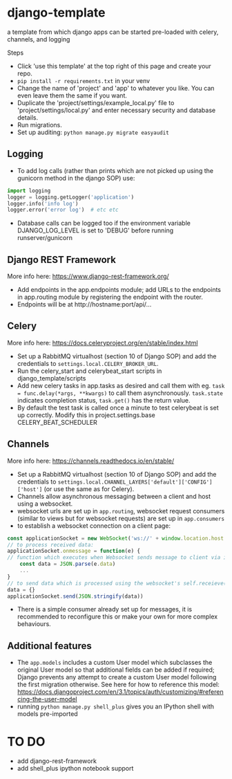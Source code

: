 # django-template
a template from which django apps can be started pre-loaded with celery, channels, and logging

Steps
- Click 'use this template' at the top right of this page and create your repo. 
- `pip install -r requirements.txt` in your venv
- Change the name of 'project' and 'app' to whatever you like. You can even leave them the same if you want.
- Duplicate the 'project/settings/example_local.py' file to 'project/settings/local.py' and enter necessary security and database details.
- Run migrations.
- Set up auditing: `python manage.py migrate easyaudit`

## Logging
- To add log calls (rather than prints which are not picked up using the gunicorn method in the django SOP) use:
```Python
import logging
logger = logging.getLogger('application')
logger.info('info log')
logger.error('error log')  # etc etc
```
- Database calls can be logged too if the environment variable DJANGO_LOG_LEVEL is set to 'DEBUG' before running runserver/gunicorn

## Django REST Framework
More info here: https://www.django-rest-framework.org/
- Add endpoints in the app.endpoints module; add URLs to the endpoints in app.routing module by registering the endpoint with the router.
- Endpoints will be at http://hostname:port/api/...

## Celery
More info here: https://docs.celeryproject.org/en/stable/index.html
- Set up a RabbitMQ virtualhost (section 10 of Django SOP) and add the credentials to `settings.local.CELERY_BROKER_URL`. 
- Run the celery_start and celerybeat_start scripts in django_template/scripts
- Add new celery tasks in app.tasks as desired and call them with eg. `task = func.delay(*args, **kwargs)` to call them asynchronously. `task.state` indicates completion status, `task.get()` has the return value.
- By default the test task is called once a minute to test celerybeat is set up correctly. Modify this in project.settings.base CELERY_BEAT_SCHEDULER

## Channels
More info here: https://channels.readthedocs.io/en/stable/
- Set up a RabbitMQ virtualhost (section 10 of Django SOP) and add the credentials to `settings.local.CHANNEL_LAYERS['default']['CONFIG']['host']` (or use the same as for Celery). 
- Channels allow asynchronous messaging between a client and host using a websocket.
- websocket urls are set up in `app.routing`, websocket request consumers (similar to views but for websocket requests) are set up in `app.consumers`
- to establish a websocket connection on a client page:
```JavaScript
const applicationSocket = new WebSocket('ws://' + window.location.host + '<websocket_path>' )
// to process received data:
applicationSocket.onmessage = function(e) { 
// function which executes when Websocket sends message to client via its self.send() method
    const data = JSON.parse(e.data) 
    ...
} 
// to send data which is processed using the websocket's self.receieve() method:
data = {}
applicationSocket.send(JSON.stringify(data))
```
- There is a simple consumer already set up for messages, it is recommended to reconfigure this or make your own for more complex behaviours.

## Additional features
- The `app.models` includes a custom User model which subclasses the original User model so that additional fields can be added if required; Django prevents any attempt to create a custom User model following the first migration otherwise. See here for how to reference this model: https://docs.djangoproject.com/en/3.1/topics/auth/customizing/#referencing-the-user-model
- running `python manage.py shell_plus` gives you an IPython shell with models pre-imported

# TO DO
- add django-rest-framework
- add shell_plus ipython notebook support
